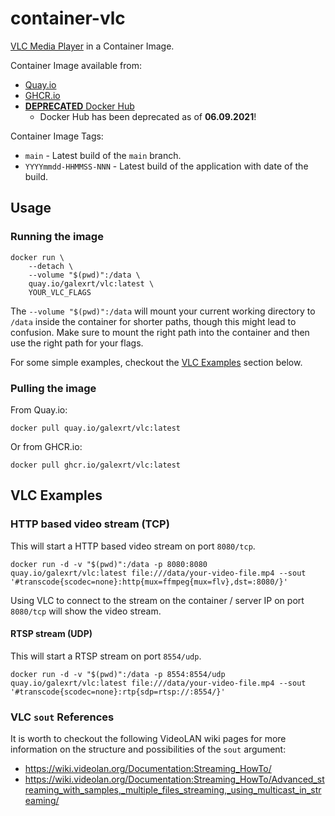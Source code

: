 # container-vlc

[VLC Media Player](https://www.videolan.org/vlc/) in a Container Image.

Container Image available from:

* [Quay.io](https://quay.io/repository/galexrt/vlc)
* [GHCR.io](https://github.com/users/galexrt/packages/container/package/vlc)
* [**DEPRECATED** Docker Hub](https://hub.docker.com/r/galexrt/vlc)
  * Docker Hub has been deprecated as of **06.09.2021**!

Container Image Tags:

* `main` - Latest build of the `main` branch.
* `YYYYmmdd-HHMMSS-NNN` - Latest build of the application with date of the build.

## Usage

### Running the image

```console
docker run \
    --detach \
    --volume "$(pwd)":/data \
    quay.io/galexrt/vlc:latest \
    YOUR_VLC_FLAGS
```

The `--volume "$(pwd)":/data` will mount your current working directory to `/data` inside the container for shorter paths, though this might lead to confusion. Make sure to mount the right path into the container and then use the right path for your flags.

For some simple examples, checkout the [VLC Examples](#vlc-examples) section below.

### Pulling the image

From Quay.io:

```console
docker pull quay.io/galexrt/vlc:latest
```

Or from GHCR.io:

```console
docker pull ghcr.io/galexrt/vlc:latest
```

## VLC Examples

### HTTP based video stream (TCP)

This will start a HTTP based video stream on port `8080/tcp`.

```console
docker run -d -v "$(pwd)":/data -p 8080:8080 quay.io/galexrt/vlc:latest file:///data/your-video-file.mp4 --sout '#transcode{scodec=none}:http{mux=ffmpeg{mux=flv},dst=:8080/}'
```

Using VLC to connect to the stream on the container / server IP on port `8080/tcp` will show the video stream.

#### RTSP stream (UDP)

This will start a RTSP stream on port `8554/udp`.

```console
docker run -d -v "$(pwd)":/data -p 8554:8554/udp quay.io/galexrt/vlc:latest file:///data/your-video-file.mp4 --sout '#transcode{scodec=none}:rtp{sdp=rtsp://:8554/}'
```

### VLC `sout` References

It is worth to checkout the following VideoLAN wiki pages for more information on the structure and possibilities of the `sout` argument:

* https://wiki.videolan.org/Documentation:Streaming_HowTo/
* https://wiki.videolan.org/Documentation:Streaming_HowTo/Advanced_streaming_with_samples,_multiple_files_streaming,_using_multicast_in_streaming/
